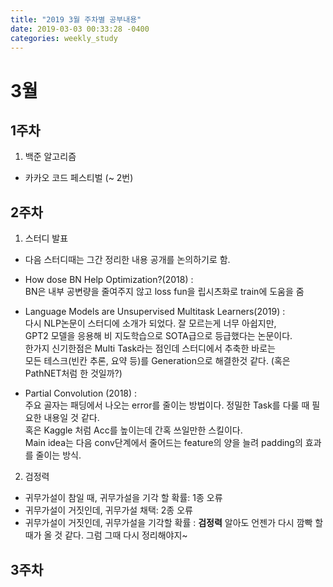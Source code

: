 ```yaml
---
title: "2019 3월 주차별 공부내용"
date: 2019-03-03 00:33:28 -0400
categories: weekly_study
---
```


# 3월

## 1주차
1) 백준 알고리즘
- 카카오 코드 페스티벌 (~ 2번)

## 2주차
1) 스터디 발표<br>
  - 다음 스터디때는 그간 정리한 내용 공개를 논의하기로 함.<br>
  - How dose BN Help Optimization?(2018) :<br>
      BN은 내부 공변량을 줄여주지 않고 loss fun을 립시츠화로 train에 도움을 줌 <br>
      
  - Language Models are Unsupervised Multitask Learners(2019) : <br>
      다시 NLP논문이 스터디에 소개가 되었다. 잘 모르는게 너무 아쉽지만,<br>
      GPT2 모델을 응용해 비 지도학습으로 SOTA급으로 등급했다는 논문이다. <br>
      한가지 신기한점은 Multi Task라는 점인데 스터디에서 추축한 바로는<br>
      모든 테스크(빈칸 추론, 요약 등)를 Generation으로 해결한것 같다. (혹은 PathNET처럼 한 것일까?)<br>
  
  - Partial Convolution (2018) :<br>
      주요 골자는 패딩에서 나오는 error를 줄이는 방법이다. 정밀한 Task를 다룰 때 필요한 내용일 것 같다.<br>
      혹은 Kaggle 처럼 Acc를 높이는데 간혹 쓰일만한 스킬이다. <br>
      Main idea는 다음 conv단계에서 줄어드는 feature의 양을 늘려 padding의 효과를 줄이는 방식.
       
  
2) 검정력<br>
  - 귀무가설이 참일 때, 귀무가설을 기각 할 확률: 1종 오류
  - 귀무가설이 거짓인데, 귀무가설 채택: 2종 오류
  - 귀무가설이 거짓인데, 귀무가설을 기각할 확률 : <strong>검정력</strong>
  알아도 언젠가 다시 깜빡 할때가 올 것 같다. 그럼 그때 다시 정리해야지~
  
## 3주차 
